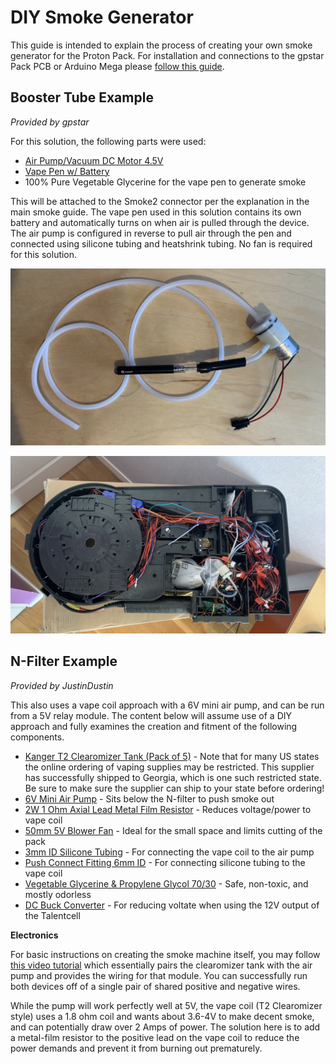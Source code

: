 # DIY Smoke Generator

This guide is intended to explain the process of creating your own smoke generator for the Proton Pack. For installation and connections to the gpstar Pack PCB or Arduino Mega please [follow this guide](SMOKE.md).

## Booster Tube Example

*Provided by gpstar*

For this solution, the following parts were used:

- [Air Pump/Vacuum DC Motor 4.5V](https://www.adafruit.com/product/4699) 
- [Vape Pen w/ Battery](https://www.joyetech.com/product/eroll-mac/)
- 100% Pure Vegetable Glycerine for the vape pen to generate smoke

This will be attached to the Smoke2 connector per the explanation in the main smoke guide. The vape pen used in this solution contains its own battery and automatically turns on when air is pulled through the device. The air pump is configured in reverse to pull air through the pen and connected using silicone tubing and heatshrink tubing. No fan is required for this solution.

![Booster Smoke Setup](images/SmokeBooster5.jpg)

![Booster Setup](images/SmokeBooster4.jpg)

## N-Filter Example

*Provided by JustinDustin*

This also uses a vape coil approach with a 6V mini air pump, and can be run from a 5V relay module. The content below will assume use of a DIY approach and fully examines the creation and fitment of the following components.

- [Kanger T2 Clearomizer Tank (Pack of 5)](https://www.ecigmafia.com/products/kanger-t2-clearomizer-tank-pack-of-5.html) - Note that for many US states the online ordering of vaping supplies may be restricted. This supplier has successfully shipped to Georgia, which is one such restricted state. Be sure to make sure the supplier can ship to your state before ordering!
- [6V Mini Air Pump](https://a.co/d/0gUOvwu) - Sits below the N-filter to push smoke out
- [2W 1 Ohm Axial Lead Metal Film Resistor](https://a.co/d/6BQW8AU) - Reduces voltage/power to vape coil
- [50mm 5V Blower Fan](https://a.co/d/iaizRpN) - Ideal for the small space and limits cutting of the pack
- [3mm ID Silicone Tubing](https://a.co/d/5PaWppP) - For connecting the vape coil to the air pump
- [Push Connect Fitting 6mm ID](https://a.co/d/dLrPN3C) - For connecting silicone tubing to the vape coil
- [Vegetable Glycerine & Propylene Glycol 70/30](https://a.co/d/5PaWppP) - Safe, non-toxic, and mostly odorless
- [DC Buck Converter](https://a.co/d/7GAJham) - For reducing voltate when using the 12V output of the Talentcell

**Electronics**

For basic instructions on creating the smoke machine itself, you may follow [this video tutorial](https://www.youtube.com/watch?v=uDISX8MMLak) which essentially pairs the clearomizer tank with the air pump and provides the wiring for that module. You can successfully run both devices off of a single pair of shared positive and negative wires.

While the pump will work perfectly well at 5V, the vape coil (T2 Clearomizer style) uses a 1.8 ohm coil and wants about 3.6-4V to make decent smoke, and can potentially draw over 2 Amps of power. The solution here is to add a metal-film resistor to the positive lead on the vape coil to reduce the power demands and prevent it from burning out prematurely.